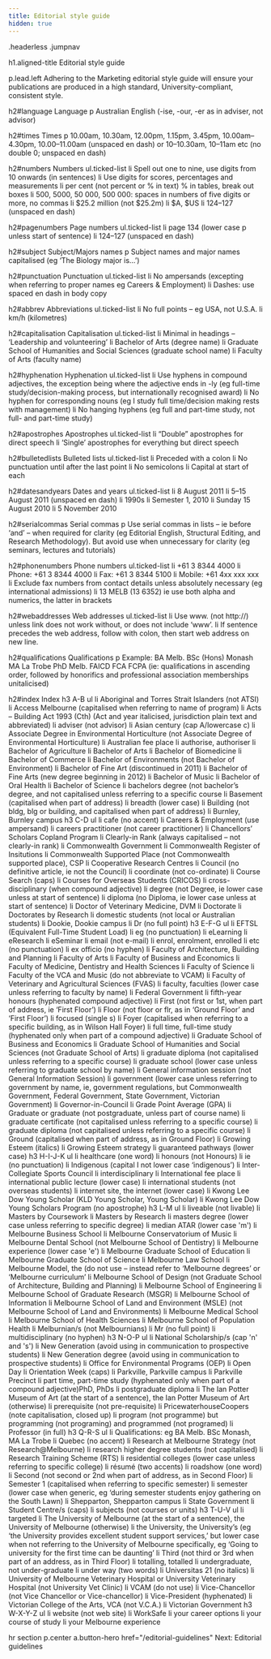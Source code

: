 ```yaml
---
title: Editorial style guide
hidden: true
---
```

.headerless
.jumpnav

h1.aligned-title Editorial style guide

p.lead.left Adhering to the Marketing editorial style guide will ensure your publications are produced in a high standard, University-compliant, consistent style.

h2#language Language
p Australian English (-ise, -our, -er as in adviser, not advisor)

h2#times Times
p 10.00am, 10.30am, 12.00pm, 1.15pm, 3.45pm, 10.00am–4.30pm, 10.00–11.00am (unspaced en dash) or 10–10.30am, 10–11am etc (no double 0; unspaced en dash)

h2#numbers Numbers
ul.ticked-list
  li Spell out one to nine, use digits from 10 onwards (in sentences)
  li Use digits for scores, percentages and measurements
  li per cent (not percent or % in text) % in tables, break out boxes
  li 500, 5000, 50 000, 500 000: spaces in numbers of five digits or more, no commas
  li $25.2 million (not $25.2m)
  li $A, $US
  li 124–127 (unspaced en dash)

h2#pagenumbers Page numbers
ul.ticked-list
  li page 134 (lower case p unless start of sentence)
  li 124–127 (unspaced en dash)

h2#subject Subject/Majors names
p Subject names and major names capitalised (eg ‘The Biology major is...’)

h2#punctuation Punctuation
ul.ticked-list
  li No ampersands (excepting when referring to proper names eg Careers & Employment)
  li Dashes: use spaced en dash in body copy

h2#abbrev Abbreviations
ul.ticked-list
  li No full points – eg USA, not U.S.A.
  li km/h (kilometres)

h2#capitalisation Capitalisation
ul.ticked-list
  li Minimal in headings – ‘Leadership and volunteering’
  li Bachelor of Arts (degree name)
  li Graduate School of Humanities and Social Sciences (graduate school name)
  li Faculty of Arts (faculty name)

h2#hyphenation Hyphenation
ul.ticked-list
  li Use hyphens in compound adjectives, the exception being where the adjective ends in -ly (eg full-time study/decision-making process, but internationally recognised award)
  li No hyphen for corresponding nouns (eg I study full time/decision making rests with management)
  li No hanging hyphens (eg full and part-time study, not full- and part-time study)

h2#apostrophes Apostrophes
ul.ticked-list
  li “Double” apostrophes for direct speech
  li ‘Single’ apostrophes for everything but direct speech

h2#bulletedlists Bulleted lists
ul.ticked-list
  li Preceded with a colon
  li No punctuation until after the last point
  li No semicolons
  li Capital at start of each

h2#datesandyears Dates and years
ul.ticked-list
  li 8 August 2011
  li 5–15 August 2011 (unspaced en dash)
  li 1990s
  li Semester 1, 2010
  li Sunday 15 August 2010
  li 5 November 2010

h2#serialcommas Serial commas
p Use serial commas in lists – ie before ‘and’ – when required for clarity (eg Editorial English, Structural Editing, and Research Methodology). But avoid use when unnecessary for clarity (eg seminars, lectures and tutorials)

h2#phonenumbers Phone numbers
ul.ticked-list
  li +61 3 8344 4000
  li Phone: +61 3 8344 4000
  li Fax: +61 3 8344 5100
  li Mobile: +61 4xx xxx xxx
  li Exclude fax numbers from contact details unless absolutely necessary (eg international admissions)
  li 13 MELB (13 6352) ie use both alpha and numerics, the latter in brackets

h2#webaddresses Web addresses
ul.ticked-list
  li Use www. (not http://) unless link does not work without, or does not include ‘www’.
  li If sentence precedes the web address, follow with colon, then start web address on new line.

h2#qualifications Qualifications
p Example: BA Melb. BSc (Hons) Monash MA La Trobe PhD Melb. FAICD FCA FCPA (ie: qualifications in ascending order, followed by honorifics and professional association memberships unitalicised)

h2#index Index
h3 A-B
ul
  li Aboriginal and Torres Strait Islanders (not ATSI)
  li Access Melbourne (capitalised when referring to name of program)
  li Acts – Building Act 1993 (Cth) (Act and year italicised, jurisdiction plain text and abbreviated)
  li adviser (not advisor)
  li Asian century (cap A/lowercase c)
  li Associate Degree in Environmental Horticulture (not Associate Degree of Environmental Horticulture)
  li Australian fee place
  li authorise, authoriser
  li Bachelor of Agriculture
  li Bachelor of Arts
  li Bachelor of Biomedicine
  li Bachelor of Commerce
  li Bachelor of Environments (not Bachelor of Environment)
  li Bachelor of Fine Art (discontinued in 2011)
  li Bachelor of Fine Arts (new degree beginning in 2012)
  li Bachelor of Music
  li Bachelor of Oral Health
  li Bachelor of Science
  li bachelors degree (not bachelor’s degree, and not capitalised unless referring to a specific course
  li Basement (capitalised when part of address)
  li breadth (lower case)
  li Building (not bldg, blg or building, and capitalised when part of address)
  li Burnley, Burnley campus
h3 C-D
ul
  li cafe (no accent)
  li Careers & Employment (use ampersand)
  li careers practitioner (not career practitioner)
  li Chancellors’ Scholars Copland Program
  li Clearly-in Rank (always capitalised – not clearly-in rank)
  li Commonwealth Government
  li Commonwealth Register of Insitutions
  li Commonwealth Supported Place (not Commonwealth supported place), CSP
  li Cooperative Research Centres
  li Council (no definitive article, ie not the Council)
  li coordinate (not co-ordinate)
  li Course Search (caps)
  li Courses for Overseas Students (CRICOS)
  li cross-disciplinary (when compound adjective)
  li degree (not Degree, ie lower case unless at start of sentence)
  li diploma (no Diploma, ie lower case unless at start of sentence)
  li Doctor of Veterinary Medicine, DVM
  li Doctorate
  li Doctorates by Research
  li domestic students (not local or Australian students)
  li Dookie, Dookie campus
  li Dr (no full point)
h3 E-F-G
ul
  li EFTSL (Equivalent Full-Time Student Load)
  li eg (no punctuation)
  li eLearning
  li eResearch
  li eSeminar
  li email (not e-mail)
  li enrol, enrolment, enrolled
  li etc (no punctuation)
  li ex officio (no hyphen)
  li Faculty of Architecture, Building and Planning
  li Faculty of Arts
  li Faculty of Business and Economics
  li Faculty of Medicine, Dentistry and Health Sciences
  li Faculty of Science
  li Faculty of the VCA and Music (do not abbreviate to VCAM)
  li Faculty of Veterinary and Agricultural Sciences (FVAS)
  li faculty, faculties (lower case unless referring to faculty by name)
  li Federal Government
  li fifth-year honours (hyphenated compound adjective)
  li First (not first or 1st, when part of address, ie ‘First Floor’)
  li Floor (not floor or flr, as in ‘Ground Floor’ and ‘First Floor’)
  li focused (single s)
  li Foyer (capitalised when referring to a specific building, as in Wilson Hall Foyer)
  li full time, full-time study (hyphenated only when part of a compound adjective)
  li Graduate School of Business and Economics
  li Graduate School of Humanities and Social Sciences (not Graduate School of Arts)
  li graduate diploma (not capitalised unless referring to a specific course)
  li graduate school (lower case unless referring to graduate school by name)
  li General information session (not General Information Session)
  li government (lower case unless referring to government by name, ie, government regulations, but Commonwealth Government, Federal Government, State Government, Victorian Government)
  li Governor-in-Council
  li Grade Point Average (GPA)
  li Graduate or graduate (not postgraduate, unless part of course name)
  li graduate certificate (not capitalised unless referring to a specific course)
  li graduate diploma (not capitalised unless referring to a specific course)
  li Ground (capitalised when part of address, as in Ground Floor)
  li Growing Esteem (italics)
  li Growing Esteem strategy
  li guaranteed pathways (lower case)
h3 H-I-J-K
ul
  li healthcare (one word)
  li honours (not Honours)
  li ie (no punctuation)
  li Indigenous (capital I not lower case ‘indigenous’)
  li Inter-Collegiate Sports Council
  li interdisciplinary
  li International fee place
  li international public lecture (lower case)
  li international students (not overseas students)
  li internet site, the internet (lower case)
  li Kwong Lee Dow Young Scholar (KLD Young Scholar, Young Scholar)
  li Kwong Lee Dow Young Scholars Program (no apostrophe)
h3 L-M
ul
  li liveable (not livable)
  li Masters by Coursework
  li Masters by Research
  li masters degree (lower case unless referring to specific degree)
  li median ATAR (lower case 'm')
  li Melbourne Business School
  li Melbourne Conservatorium of Music
  li Melbourne Dental School (not Melbourne School of Dentistry)
  li Melbourne experience (lower case 'e')
  li Melbourne Graduate School of Education
  li Melbourne Graduate School of Science
  li Melbourne Law School
  li Melbourne Model, the (do not use – instead refer to ‘Melbourne degrees’ or ‘Melbourne curriculum’
  li Melbourne School of Design (not Graduate School of Architecture, Building and Planning)
  li Melbourne School of Engineering
  li Melbourne School of Graduate Research (MSGR)
  li Melbourne School of Information
  li Melbourne School of Land and Environment (MSLE) (not Melbourne School of Land and Environments)
  li Melbourne Medical School
  li Melbourne School of Health Sciences
  li Melbourne School of Population Health
  li Melburnian/s (not Melbournians)
  li Mr (no full point)
  li multidisciplinary (no hyphen)
h3 N-O-P
ul
  li National Scholarship/s (cap 'n' and 's')
  li New Generation (avoid using in communication to prospective students)
  li New Generation degree (avoid using in communication to prospective students)
  li Office for Environmental Programs (OEP)
  li Open Day
  li Orientation Week (caps)
  li Parkville, Parkville campus
  li Parkville Precinct
  li part time, part-time study (hyphenated only when part of a compound adjective)PhD, PhDs
  li postgraduate diploma
  li The Ian Potter Museum of Art (at the start of a sentence), the Ian Potter Museum of Art (otherwise)
  li prerequisite (not pre-requisite)
  li PricewaterhouseCoopers (note capitalisation, closed up)
  li program (not programme) but programming (not programing) and programmed (not programed)
  li Professor (in full)
h3 Q-R-S
ul
  li Qualifications: eg BA Melb. BSc Monash, MA La Trobe
  li Quebec (no accent)
  li Research at Melbourne Strategy (not Research@Melbourne)
  li research higher degree students (not capitalised)
  li Research Training Scheme (RTS)
  li residential colleges (lower case unless referring to specific college)
  li résumé (two accents)
  li roadshow (one word)
  li Second (not second or 2nd when part of address, as in Second Floor)
  li Semester 1 (capitalised when referring to specific semester)
  li semester (lower case when generic, eg ‘during semester students enjoy gathering on the South Lawn)
  li Shepparton, Shepparton campus
  li State Government
  li Student Centre/s (caps)
  li subjects (not courses or units)
h3 T-U-V
ul
  li targeted
  li The University of Melbourne (at the start of a sentence), the University of Melbourne (otherwise)
  li the University, the University’s (eg ‘the University provides excellent student support services,’ but lower case when not referring to the University of Melbourne specifically, eg ‘Going to university for the first time can be daunting’
  li Third (not third or 3rd when part of an address, as in Third Floor)
  li totalling, totalled
  li undergraduate, not under-graduate
  li under way (two words)
  li Universitas 21 (no italics)
  li University of Melbourne Veterinary Hospital or University Veterinary Hospital (not University Vet Clinic)
  li VCAM (do not use)
  li Vice-Chancellor (not Vice Chancellor or Vice-chancellor)
  li Vice-President (hyphenated)
  li Victorian College of the Arts, VCA (not V.C.A.)
  li Victorian Government
h3 W-X-Y-Z
ul
  li website (not web site)
  li WorkSafe
  li your career options
  li your course of study
  li your Melbourne experience

hr
section
  p.center
    a.button-hero href="/editorial-guidelines" Next: Editorial guidelines